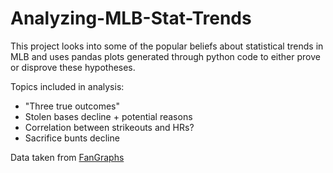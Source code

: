 # Analyzing-MLB-Stat-Trends
This project looks into some of the popular beliefs about statistical trends in MLB and uses pandas plots generated through python code to either prove or disprove these hypotheses.

Topics included in analysis:
- "Three true outcomes"
- Stolen bases decline + potential reasons
- Correlation between strikeouts and HRs?
- Sacrifice bunts decline


Data taken from [FanGraphs](https://www.fangraphs.com/)
